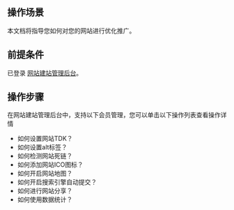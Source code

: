 ## 操作场景
本文档将指导您如何对您的网站进行优化推广。

## 前提条件
已登录 [网站建站管理后台]()。

## 操作步骤

在网站建站管理后台中，支持以下会员管理，您可以单击以下操作列表查看操作详情

- 如何设置网站TDK？
- 如何设置alt标签？
- 如何检测网站死链？
- 如何添加网站ICO图标？
- 如何开启网站地图？
- 如何开启搜索引擎自动提交？
- 如何进行网站分享？
- 如何使用数据统计？
